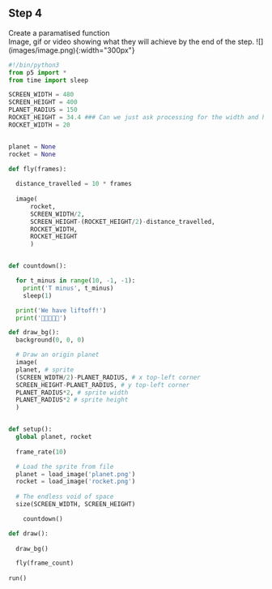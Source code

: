 ## Step 4

<div style="display: flex; flex-wrap: wrap">
<div style="flex-basis: 200px; flex-grow: 1; margin-right: 15px;">
Create a paramatised function
</div>
<div>
Image, gif or video showing what they will achieve by the end of the step. ![](images/image.png){:width="300px"}
</div>
</div>


```python
#!/bin/python3
from p5 import *
from time import sleep

SCREEN_WIDTH = 480
SCREEN_HEIGHT = 400
PLANET_RADIUS = 150
ROCKET_HEIGHT = 34.4 ### Can we just ask processing for the width and height?
ROCKET_WIDTH = 20


planet = None
rocket = None

def fly(frames):
  
  distance_travelled = 10 * frames
  
  image(
      rocket, 
      SCREEN_WIDTH/2, 
      SCREEN_HEIGHT-(ROCKET_HEIGHT/2)-distance_travelled, 
      ROCKET_WIDTH, 
      ROCKET_HEIGHT
      )


def countdown():

  for t_minus in range(10, -1, -1):
    print('T minus', t_minus)
    sleep(1)

  print('We have liftoff!')
  print('🚀🚀🚀🚀🚀')

def draw_bg():
  background(0, 0, 0)

  # Draw an origin planet
  image(
  planet, # sprite
  (SCREEN_WIDTH/2)-PLANET_RADIUS, # x top-left corner
  SCREEN_HEIGHT-PLANET_RADIUS, # y top-left corner
  PLANET_RADIUS*2, # sprite width
  PLANET_RADIUS*2 # sprite height
  )


def setup():
  global planet, rocket
  
  frame_rate(10)

  # Load the sprite from file
  planet = load_image('planet.png')
  rocket = load_image('rocket.png')
  
  # The endless void of space
  size(SCREEN_WIDTH, SCREEN_HEIGHT)

    countdown()

def draw():
  
  draw_bg()

  fly(frame_count)
  
run()


```